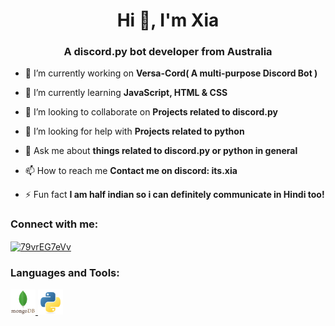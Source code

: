 <h1 align="center">Hi 👋, I'm Xia</h1>
<h3 align="center">A discord.py bot developer from Australia</h3>

- 🔭 I’m currently working on **Versa-Cord( A multi-purpose Discord Bot )**

- 🌱 I’m currently learning **JavaScript, HTML & CSS**

- 👯 I’m looking to collaborate on **Projects related to discord.py**

- 🤝 I’m looking for help with **Projects related to python**

- 💬 Ask me about **things related to discord.py or python in general**

- 📫 How to reach me **Contact me on discord: its.xia**

- ⚡ Fun fact **I am half indian so i can definitely communicate in Hindi too!**

<h3 align="left">Connect with me:</h3>
<p align="left">
<a href="https://discord.gg/79vrEG7eVv" target="blank"><img align="center" src="https://raw.githubusercontent.com/rahuldkjain/github-profile-readme-generator/master/src/images/icons/Social/discord.svg" alt="79vrEG7eVv" height="30" width="40" /></a>
</p>

<h3 align="left">Languages and Tools:</h3>
<p align="left"> <a href="https://www.mongodb.com/" target="_blank" rel="noreferrer"> <img src="https://raw.githubusercontent.com/devicons/devicon/master/icons/mongodb/mongodb-original-wordmark.svg" alt="mongodb" width="40" height="40"/> </a> <a href="https://www.python.org" target="_blank" rel="noreferrer"> <img src="https://raw.githubusercontent.com/devicons/devicon/master/icons/python/python-original.svg" alt="python" width="40" height="40"/> </a> </p>
